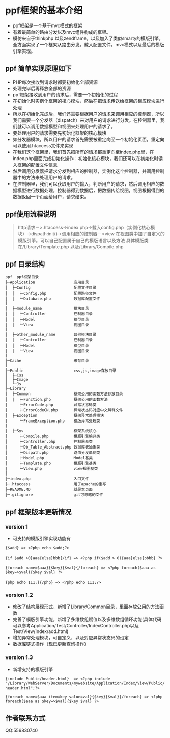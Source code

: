 # ppf框架的基本介绍

- ppf框架是一个基于mvc模式的框架
- 有着最简单的路由分发以及mvc组件构成的框架。
- 模仿来自于thinkphp 以及zendframe。以及加入了类似smarty的模版引擎。全方面实现了一个框架从路由分发。载入配置文件。mvc模式以及最后的模版引擎实现。

## ppf 简单实现原理如下

- PHP每次接收到请求时都要初始化全部资源
- 处理完毕后再释放全部的资源
- ppf框架接收到用户的请求后，需要一个初始化的过程
- 在初始化时实例化框架的核心模块，然后在把请求传送给框架的相应模块进行处理
- 所以在初始化完成后，我们还需要根据用户的请求来调用相应的控制器，所以我们需要一个分发器（dispatch）来对用户的请求进行分发。在控制器里，我们就可以调用数据模型和视图来处理用户的请求了。
- 要处理用户的请求需要先初始化框架的核心模块
- 如分发器模块，所以用户的请求首先需要被重定向至一个初始化页面，重定向可以使用.htaccess文件来实现
- 在我们这个框架里，我们首先把所有的请求都重定向至index.php里，在index.php里面完成初始化操作：初始化核心模块，我们还可以在初始化时读入框架的配置文件信息
- 然后调用分发器把请求分发到相应的控制器，实例化这个控制器，并调用控制器中的方法来处理用户的请求。
- 在控制器里，我们可以获取用户的输入，判断用户的请求，然后调用相应的数据模型进行数据处理，控制器得到数据后，把数据传给视图，视图根据得到的数据返回一个页面给用户，请求结束。

## ppf使用流程说明

> http请求－>.htaccess->index.php->载入config.php（实例化核心模块）->dispath:init()->调用相应的控制器－>view
> 在视图类中加了自定义的模版引擎。可以自己配置属于自己的模版语言以及方法
> 具体模版类在/Library/Template.php 以及/Library/Compile.php

## ppf 目录结构
```
ppf  ppf框架目录
├─Application                 应用目录
│  ├─Config                   配置文件目录
│  │  ├─Config.php            配置路径文件
│  │  └─Database.php          数据库配置文件
|
│  ├─module_name              模块目录
│  │  ├─Controller            控制器目录
│  │  ├─Model                 模型目录
│  │  └─View                  视图目录
|
│  ├─other_module_name        其他模块目录
│  │  ├─Controller            控制器目录
│  │  ├─Model                 模型目录
│  │  └─View                  视图目录
|
├─Cache                       缓存目录
|
├─Public                      css,js,image存放目录
│  ├─Css                
│  ├─Image              
│  └─Js                 
├─Library
│  ├─Common                   框架公用的函数方法存放目录
│  |  ├─Function.php          框架公用的函数方法
|     ├─ErrorCode.php         异常状态码类
|     ├─ErrorCodeCN.php       异常状态码对应中文解释文件
│  ├─Exception                框架异常处理模块
|     └─FrameException.php    模版异常处理类
|
│  ├─Sys                      框架系统核心
│     ├─Compile.php           模版引擎编译类
│     ├─Controller.php        控制器基类
│     ├─Db_Table_Abstract.php 数据库表抽象类
│     ├─Dispath.php           路由分发单例类
│     ├─Model.php             Model基类 
│     ├─Template.php          模版引擎基类
|     └─View.php              view视图基类
│
├─index.php                   入口文件
├─.htaccess                   用于apache的重写
├─README.MD                   就是本页面
├─.gitignore                  git可忽略的文件
```

## ppf 框架版本更新情况

### version 1
- 可支持的模版引擎实现功能有

```{$add} => <?php echo $add;?>```<br>   
```{if $add >0}aaa{else}bbb{/if} => <?php if($add > 0){aaa}else{bbbb} ?>```<br>  
```{foreach name=$aaa}{$key}{$val}{/foreach} => <?php foreach($aaa as $key=>$val){$key $val} ?>```<br>  
```{php echo 111;}{/php} => <?php echo 111;?>```<br>  
### version 1.2
- 修改了结构展现形式，新增了Library/Common目录，里面存放公用的方法函数
- 完善了模版引擎功能，新增了多维数组赋值以及多维数组循环功能(具体代码可以参考Application/Test/Controller/IndexController.php以及Test/View/Index/add.html)
- 增加异常处理模块，可自定义，以及对应异常状态码的设定
- 数据库链式操作（现已更新查询操作）
### version 1.3
- 新增支持的模版引擎

```{include Public/header.html}  => <?php include "/Library/WebServer/Documents/mywebsite/Application/Index/View/Public/header.html";?>```<br>

```{foreach name=$aaa item=key value=val}{$key}{$val}{/foreach} => <?php foreach($aaa as $key=>$val){$key $val} ?>```<br>  
## 作者联系方式

QQ:556830740
